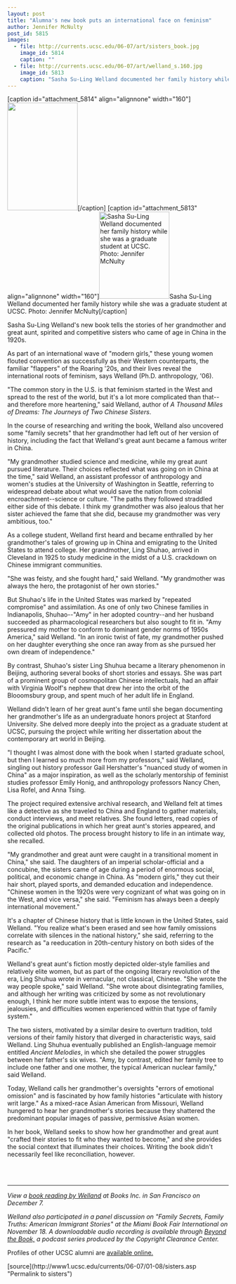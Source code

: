 ```yaml
---
layout: post
title: "Alumna's new book puts an international face on feminism"
author: Jennifer McNulty 
post_id: 5815
images:
  - file: http://currents.ucsc.edu/06-07/art/sisters_book.jpg
    image_id: 5814
    caption: ""
  - file: http://currents.ucsc.edu/06-07/art/welland_s.160.jpg
    image_id: 5813
    caption: "Sasha Su-Ling Welland documented her family history while she was a graduate student at UCSC. Photo: Jennifer McNulty"
---
```


[caption id="attachment_5814" align="alignnone" width="160"]<a href="http://localhost/mysite/wp-content/uploads/2007/01/sisters_book.jpg"><img class="size-full wp-image-5814" src="http://localhost/mysite/wp-content/uploads/2007/01/sisters_book.jpg" alt="" width="160" height="245" /></a>[/caption]
[caption id="attachment_5813" align="alignnone" width="160"]<a href="http://localhost/mysite/wp-content/uploads/2007/01/welland_s.160.jpg"><img class="size-full wp-image-5813" src="http://localhost/mysite/wp-content/uploads/2007/01/welland_s.160.jpg" alt="Sasha Su-Ling Welland documented her family history while she was a graduate student at UCSC. Photo: Jennifer McNulty" width="160" height="198" /></a>Sasha Su-Ling Welland documented her family history while she was a graduate student at UCSC. Photo: Jennifer McNulty[/caption]
<a name="content" id="content"></a>
<p>
  Sasha Su-Ling Welland's new book tells the stories of her grandmother and great aunt, spirited and competitive sisters who came of age in China in the 1920s.
</p>
<p>
  As part of an international wave of "modern girls," these young women flouted convention as successfully as their Western counterparts, the familiar "flappers" of the Roaring '20s, and their lives reveal the international roots of feminism, says Welland (Ph.D. anthropology, '06).
</p>
<p>
  "The common story in the U.S. is that feminism started in the West and spread to the rest of the world, but it's a lot more complicated than that--and therefore more heartening," said Welland, author of <i>A Thousand Miles of Dreams: The Journeys of Two Chinese Sisters</i>.
</p>
<p>
  In the course of researching and writing the book, Welland also uncovered some "family secrets" that her grandmother had left out of her version of history, including the fact that Welland's great aunt became a famous writer in China.
</p>
<p>
  "My grandmother studied science and medicine, while my great aunt pursued literature. Their choices reflected what was going on in China at the time," said Welland, an assistant professor of anthropology and women's studies at the University of Washington in Seattle, referring to widespread debate about what would save the nation from colonial encroachment--science or culture. "The paths they followed straddled either side of this debate. I think my grandmother was also jealous that her sister achieved the fame that she did, because my grandmother was very ambitious, too."
</p>
<p>
  As a college student, Welland first heard and became enthralled by her grandmother's tales of growing up in China and emigrating to the United States to attend college. Her grandmother, Ling Shuhao, arrived in Cleveland in 1925 to study medicine in the midst of a U.S. crackdown on Chinese immigrant communities.
</p>
<p>
  "She was feisty, and she fought hard," said Welland. "My grandmother was always the hero, the protagonist of her own stories."
</p>
<p>
  But Shuhao's life in the United States was marked by "repeated compromise" and assimilation. As one of only two Chinese families in Indianapolis, Shuhao--"Amy" in her adopted country--and her husband succeeded as pharmacological researchers but also sought to fit in. "Amy pressured my mother to conform to dominant gender norms of 1950s America," said Welland. "In an ironic twist of fate, my grandmother pushed on her daughter everything she once ran away from as she pursued her own dream of independence."
</p>
<p>
  By contrast, Shuhao's sister Ling Shuhua became a literary phenomenon in Beijing, authoring several books of short stories and essays. She was part of a prominent group of cosmopolitan Chinese intellectuals, had an affair with Virginia Woolf's nephew that drew her into the orbit of the Blooomsbury group, and spent much of her adult life in England.
</p>
<p>
  Welland didn't learn of her great aunt's fame until she began documenting her grandmother's life as an undergraduate honors project at Stanford University. She delved more deeply into the project as a graduate student at UCSC, pursuing the project while writing her dissertation about the contemporary art world in Beijing.
</p>
<p>
  "I thought I was almost done with the book when I started graduate school, but then I learned so much more from my professors," said Welland, singling out history professor Gail Hershatter's "nuanced study of women in China" as a major inspiration, as well as the scholarly mentorship of feminist studies professor Emily Honig, and anthropology professors Nancy Chen, Lisa Rofel, and Anna Tsing.
</p>
<p>
  The project required extensive archival research, and Welland felt at times like a detective as she traveled to China and England to gather materials, conduct interviews, and meet relatives. She found letters, read copies of the original publications in which her great aunt's stories appeared, and collected old photos. The process brought history to life in an intimate way, she recalled.
</p>
<p>
  "My grandmother and great aunt were caught in a transitional moment in China," she said. The daughters of an imperial scholar-official and a concubine, the sisters came of age during a period of enormous social, political, and economic change in China. As "modern girls," they cut their hair short, played sports, and demanded education and independence. "Chinese women in the 1920s were very cognizant of what was going on in the West, and vice versa," she said. "Feminism has always been a deeply international movement."
</p>
<p>
  It's a chapter of Chinese history that is little known in the United States, said Welland. "You realize what's been erased and see how family omissions correlate with silences in the national history," she said, referring to the research as "a reeducation in 20th-century history on both sides of the Pacific."
</p>
<p>
  Welland's great aunt's fiction mostly depicted older-style families and relatively elite women, but as part of the ongoing literary revolution of the era, Ling Shuhua wrote in vernacular, not classical, Chinese. "She wrote the way people spoke," said Welland. "She wrote about disintegrating families, and although her writing was criticized by some as not revolutionary enough, I think her more subtle intent was to expose the tensions, jealousies, and difficulties women experienced within that type of family system."
</p>
<p>
  The two sisters, motivated by a similar desire to overturn tradition, told versions of their family history that diverged in characteristic ways, said Welland. Ling Shuhua eventually published an English-language memoir entitled <i>Ancient Melodies</i>, in which she detailed the power struggles between her father's six wives. "Amy, by contrast, edited her family tree to include one father and one mother, the typical American nuclear family," said Welland.
</p>
<p>
  Today, Welland calls her grandmother's oversights "errors of emotional omission" and is fascinated by how family histories "articulate with history writ large." As a mixed-race Asian American from Missouri, Welland hungered to hear her grandmother's stories because they shattered the predominant popular images of passive, permissive Asian women.
</p>
<p>
  In her book, Welland seeks to show how her grandmother and great aunt "crafted their stories to fit who they wanted to become," and she provides the social context that illuminates their choices. Writing the book didn't necessarily feel like reconciliation, however.
</p><br>
<br>
<hr>
<p>
  <i>View a <a href="http://www.fora.tv/fora/showthread.php?p=1374">book reading by Welland</a> at Books Inc. in San Francisco on December 7.</i>
</p>
<p>
  <i>Welland also participated in a panel discussion on "Family Secrets, Family Truths: American Immigrant Stories" at the Miami Book Fair International on November 18. A downloadable audio recording is available through <a href="http://www.beyondthebookcast.com/">Beyond the Book,</a> a podcast series produced by the Copyright Clearance Center.</i>
</p>
<p>
  Profiles of other UCSC alumni are <a href="http://www.ucsc.edu/alumni_friends/profiles/">available online.</a><br>
</p>
[source](http://www1.ucsc.edu/currents/06-07/01-08/sisters.asp "Permalink to sisters")
